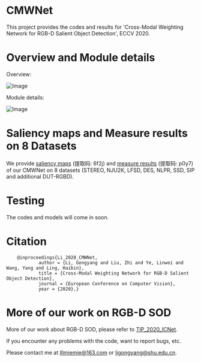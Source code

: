 # CMWNet
   This project provides the codes and results for 'Cross-Modal Weighting Network for RGB-D Salient Object Detection', ECCV 2020.

# Overview and Module details
   Overview:

   ![Image](https://github.com/MathLee/CMWNet/blob/master/Images/Network_Overview.png)

   Module details:

   ![Image](https://github.com/MathLee/CMWNet/blob/master/Images/Module_details.png)
  
# Saliency maps and Measure results on 8 Datasets
   We provide [saliency maps](https://pan.baidu.com/s/1ShP41pA04YEx_bLuBOlDHg) (提取码: 6f2j) and [measure results](https://pan.baidu.com/s/1gmswn6s7jbpj7byndanYhg) (提取码: p0y7) of our CMWNet on 8 datasets (STEREO, NJU2K, LFSD, DES, NLPR, SSD, SIP and additional DUT-RGBD).
   
# Testing
   The codes and models will come in soon.
   
# Citation
        @inproceedings{Li_2020_CMWNet,
                author = {Li, Gongyang and Liu, Zhi and Ye, Linwei and Wang, Yang and Ling, Haibin},
                title = {Cross-Modal Weighting Network for RGB-D Salient Object Detection},
                journal = {European Conference on Computer Vision},
                year = {2020},}

# More of our work on RGB-D SOD
   More of our work about RGB-D SOD, please refer to [TIP_2020_ICNet](https://github.com/MathLee/ICNet-for-RGBD-SOD).

If you encounter any problems with the code, want to report bugs, etc.

Please contact me at lllmiemie@163.com or ligongyang@shu.edu.cn.
